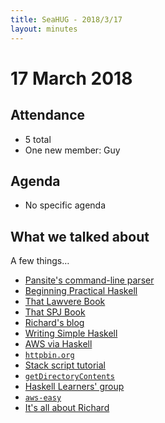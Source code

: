 ```yaml
---
title: SeaHUG - 2018/3/17
layout: minutes
---
```

# 17 March 2018

## Attendance

* 5 total
* One new member: Guy

## Agenda

* No specific agenda

## What we talked about

A few things&hellip;

* [Pansite's command-line parser](https://github.com/rcook/pansite/blob/master/app/PansiteApp/CommandLine.hs)
* [Beginning Practical Haskell](http://blog.rcook.org/beginning-practical-haskell/part01.html)
* [That Lawvere Book](https://www.amazon.com/Conceptual-Mathematics-First-Introduction-Categories/dp/052171916X)
* [That SPJ Book](https://www.microsoft.com/en-us/research/publication/the-implementation-of-functional-programming-languages/)
* [Richard's blog](http://blog.rcook.org/)
* [Writing Simple Haskell](https://soupi.github.io/rfc/writing_simple_haskell/)
* [AWS via Haskell](https://github.com/rcook/aws-via-haskell/blob/master/dynamodb/Main.hs)
* [`httpbin.org`](http://httpbin.org/)
* [Stack script tutorial](https://haskell-lang.org/tutorial/stack-script)
* [`getDirectoryContents`](https://www.stackage.org/haddock/lts-11.0/directory-1.3.0.2/System-Directory.html#v:getDirectoryContents)
* [Haskell Learners' group](https://www.meetup.com/SEAHUG/events/zdbklpyxgbgb/)
* [`aws-easy`](http://hackage.haskell.org/package/aws-easy)
* [It's all about Richard](http://hackage.haskell.org/user/rcook)
